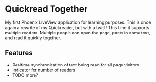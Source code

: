# Quickread Together

My first Phoenix LiveView application for learning purposes. This is once again a rewrite of my Quickreader,
but with a twist! This time it supports multiple readers. Multiple people can open the page, paste in some text,
and read it quickly together.

## Features
- Realtime synchronization of text being read for all page visitors
- Indicator for number of readers
- TODO more?
